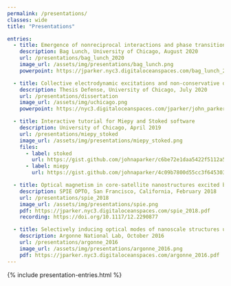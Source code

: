 ```yaml
---
permalink: /presentations/
classes: wide
title: "Presentations"

entries:
  - title: Emergence of nonreciprocal interactions and phase transitions in optically assembled nanomaterials
    description: Bag Lunch, University of Chicago, August 2020
    url: /presentations/bag_lunch_2020
    image_url: /assets/img/presentations/bag_lunch.png
    powerpoint: https://jparker.nyc3.digitaloceanspaces.com/bag_lunch_2020.pptx

  - title: Collective electrodynamic excitations and non-conservative dynamics in optical matter and meta-atom systems
    description: Thesis Defense, University of Chicago, July 2020
    url: /presentations/dissertation
    image_url: /assets/img/uchicago.png
    powerpoint: https://nyc3.digitaloceanspaces.com/jparker/john_parker_thesis_defense.pptx

  - title: Interactive tutorial for Miepy and Stoked software
    description: University of Chicago, April 2019
    url: /presentations/miepy_stoked
    image_url: /assets/img/presentations/miepy_stoked.png
    files:
      - label: stoked
        url: https://gist.github.com/johnaparker/c6be72e1daa5422f5112a59b18af920c
      - label: miepy
        url: https://gist.github.com/johnaparker/4c09b7800d55cc3f64530347a90d4af6

  - title: Optical magnetism in core-satellite nanostructures excited by vector beams
    description: SPIE OPTO, San Francisco, California, February 2018
    url: /presentations/spie_2018
    image_url: /assets/img/presentations/spie.png
    pdf: https://jparker.nyc3.digitaloceanspaces.com/spie_2018.pdf
    recording: https://doi.org/10.1117/12.2290877 

  - title: Selectively inducing optical modes of nanoscale structures using vector beams in FDTD simulations
    description: Argonne National Lab, October 2016
    url: /presentations/argonne_2016
    image_url: /assets/img/presentations/argonne_2016.png
    pdf: https://jparker.nyc3.digitaloceanspaces.com/argonne_2016.pdf
---
```


{% include presentation-entries.html %}
